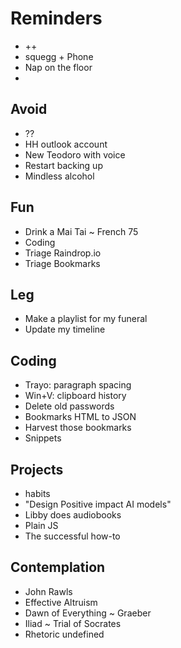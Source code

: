 # Reminders

* ++
* squegg + Phone
* Nap on the floor&nbsp;
* 

## Avoid

* ??
* HH outlook account
* New Teodoro with voice
* Restart backing up
* Mindless alcohol

## Fun

* Drink a Mai Tai ~ French 75
* Coding
* Triage Raindrop.io
* Triage Bookmarks

## Leg

* Make a playlist for my funeral
* Update my timeline

## Coding

* Trayo: paragraph spacing
* Win+V: clipboard history
* Delete old passwords
* Bookmarks HTML to JSON
* Harvest those bookmarks
* Snippets

## Projects

* habits
* "Design Positive impact AI models"
* Libby does audiobooks
* Plain JS
* The successful how-to

## Contemplation

* John Rawls
* Effective Altruism
* Dawn of Everything ~ Graeber
* Iliad ~ Trial of Socrates
* Rhetoric undefined